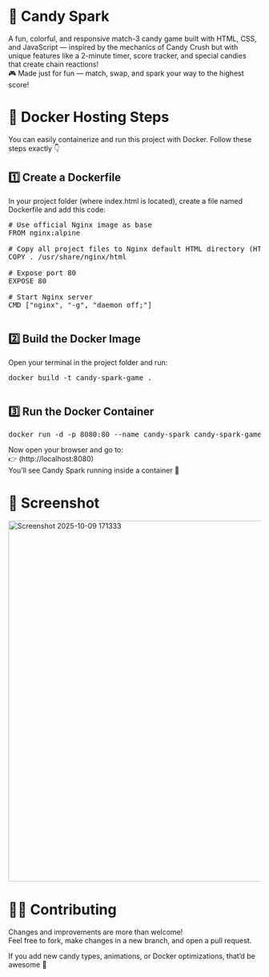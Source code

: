 # 🧁 Candy Spark
A fun, colorful, and responsive match-3 candy game built with HTML, CSS, and JavaScript — inspired by the mechanics of Candy Crush but with unique features like a 2-minute timer, score tracker, and special candies that create chain reactions!<br>
 🎮 Made just for fun — match, swap, and spark your way to the highest score!

 
 # 🐳 Docker Hosting Steps
You can easily containerize and run this project with Docker.
Follow these steps exactly 👇

## 1️⃣ Create a Dockerfile
In your project folder (where index.html is located), create a file named Dockerfile and add this code:
<pre>
# Use official Nginx image as base
FROM nginx:alpine

# Copy all project files to Nginx default HTML directory (HTML/CSS/JAVASCRIPT)
COPY . /usr/share/nginx/html

# Expose port 80
EXPOSE 80

# Start Nginx server
CMD ["nginx", "-g", "daemon off;"]
 </pre>

## 2️⃣ Build the Docker Image
Open your terminal in the project folder and run:
<pre>docker build -t candy-spark-game .
 </pre>

 ## 3️⃣ Run the Docker Container
 <pre>docker run -d -p 8080:80 --name candy-spark candy-spark-game
</pre>

Now open your browser and go to:<br>
👉 (http://localhost:8080)<br>
You’ll see Candy Spark running inside a container 🚀

# 📸 Screenshot


<img width="803" height="720" alt="Screenshot 2025-10-09 171333" src="https://github.com/user-attachments/assets/a65617b2-7099-4d4e-8e8e-7b6644cad0fe" />

# 👩‍💻 Contributing
Changes and improvements are more than welcome!<br>
Feel free to fork, make changes in a new branch, and open a pull request.<br>

If you add new candy types, animations, or Docker optimizations, that’d be awesome 🍭

